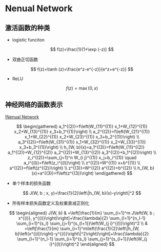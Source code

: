 # Nenual Network

## 激活函数的种类

- logistic funciton

$$
f(z)=\frac{1}{1+\exp (-z)}
$$

- 双曲正切函数

$$
f(z)=\tanh (z)=\frac{e^z-e^{-z}}{e^z+e^{-z}}
$$

- ReLU

$$
f(z)=\max (0, x)
$$


## 神经网络的函数表示

[!Nenual Network](./nn.png)

$$
\begin{gathered}
a_1^{(2)}=f\left(W_{11}^{(1)} x_1+W_{12}^{(1)} x_2+W_{13}^{(1)} x_3+b_1^{(1)}\right) \\
a_2^{(2)}=f\left(W_{21}^{(1)} x_1+W_{22}^{(1)} x_2+W_{23}^{(1)} x_3+b_2^{(1)}\right) \\
a_3^{(2)}=f\left(W_{31}^{(1)} x_1+W_{32}^{(1)} x_2+W_{33}^{(1)} x_3+b_3^{(1)}\right) \\
h_{W, b}(x)=a_1^{(3)}=f\left(W_{11}^{(2)} a_1^{(2)}+W_{12}^{(2)} a_2^{(2)}+W_{13}^{(2)} a_3^{(2)}+b_1^{(2)}\right) \\
z_i^{(2)}=\sum_{j=1}^n W_{i j}^{(1)} x_j+b_i^{(1)} \quad a_i^{(l)}=f\left(z_i^{(l)}\right) \\
z^{(2)}=W^{(1)} x+b^{(1)} \\
a^{(2)}=f\left(z^{(2)}\right) \\
z^{(3)}=W^{(2)} a^{(2)}+b^{(2)} \\
h_{W, b}(x)=a^{(3)}=f\left(z^{(3)}\right)
\end{gathered}
$$

- 单个样本的损失函数

$$
J(W, b ; x, y)=\frac{1}{2}\left\|h_{W, b}(x)-y\right\|^2
$$

- 所有样本损失函数定义及权重衰减正则化

$$
\begin{aligned}
J(W, b) & =\left[\frac{1}{m} \sum_{i=1}^m J\left(W, b ; x^{(i)}, y^{(i)}\right)\right]+\frac{\lambda}{2} \sum_{l=1}^{n_l-1} \sum_{i=1}^{s_l} \sum_{j=1}^{s_{l+1}}\left(W_{j i}^{(l)}\right)^2 \\
& =\left[\frac{1}{m} \sum_{i=1}^m\left(\frac{1}{2}\left\|h_{W, b}\left(x^{(i)}\right)-y^{(i)}\right\|^2\right)\right]+\frac{\lambda}{2} \sum_{l=1}^{n_l-1} \sum_{i=1}^{s_l} \sum_{j=1}^{s_{l+1}}\left(W_{j i}^{(l)}\right)^2
\end{aligned}
$$